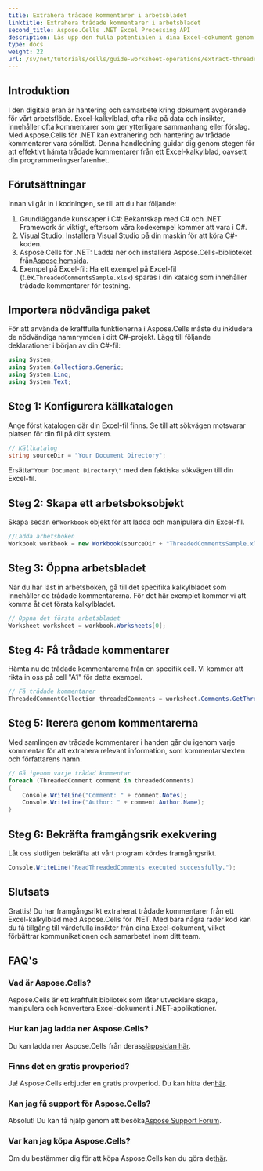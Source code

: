```yaml
---
title: Extrahera trådade kommentarer i arbetsbladet
linktitle: Extrahera trådade kommentarer i arbetsbladet
second_title: Aspose.Cells .NET Excel Processing API
description: Lås upp den fulla potentialen i dina Excel-dokument genom att lära dig hur du effektivt extraherar trådade kommentarer med Aspose.Cells för .NET. Denna omfattande handledning leder dig genom steg-för-steg-instruktioner.
type: docs
weight: 22
url: /sv/net/tutorials/cells/guide-worksheet-operations/extract-threaded-comments/
---
```

## Introduktion

I den digitala eran är hantering och samarbete kring dokument avgörande för vårt arbetsflöde. Excel-kalkylblad, ofta rika på data och insikter, innehåller ofta kommentarer som ger ytterligare sammanhang eller förslag. Med Aspose.Cells för .NET kan extrahering och hantering av trådade kommentarer vara sömlöst. Denna handledning guidar dig genom stegen för att effektivt hämta trådade kommentarer från ett Excel-kalkylblad, oavsett din programmeringserfarenhet. 

## Förutsättningar
Innan vi går in i kodningen, se till att du har följande:

1. Grundläggande kunskaper i C#: Bekantskap med C# och .NET Framework är viktigt, eftersom våra kodexempel kommer att vara i C#.
2. Visual Studio: Installera Visual Studio på din maskin för att köra C#-koden.
3.  Aspose.Cells för .NET: Ladda ner och installera Aspose.Cells-biblioteket från[Aspose hemsida](https://releases.aspose.com/cells/net/).
4.  Exempel på Excel-fil: Ha ett exempel på Excel-fil (t.ex.`ThreadedCommentsSample.xlsx`) sparas i din katalog som innehåller trådade kommentarer för testning.

## Importera nödvändiga paket
För att använda de kraftfulla funktionerna i Aspose.Cells måste du inkludera de nödvändiga namnrymden i ditt C#-projekt. Lägg till följande deklarationer i början av din C#-fil:

```csharp
using System;
using System.Collections.Generic;
using System.Linq;
using System.Text;
```

## Steg 1: Konfigurera källkatalogen
Ange först katalogen där din Excel-fil finns. Se till att sökvägen motsvarar platsen för din fil på ditt system.

```csharp
// Källkatalog
string sourceDir = "Your Document Directory";
```
 Ersätta`"Your Document Directory\"` med den faktiska sökvägen till din Excel-fil.

## Steg 2: Skapa ett arbetsboksobjekt
 Skapa sedan en`Workbook` objekt för att ladda och manipulera din Excel-fil.

```csharp
//Ladda arbetsboken
Workbook workbook = new Workbook(sourceDir + "ThreadedCommentsSample.xlsx");
```

## Steg 3: Öppna arbetsbladet
När du har läst in arbetsboken, gå till det specifika kalkylbladet som innehåller de trådade kommentarerna. För det här exemplet kommer vi att komma åt det första kalkylbladet.

```csharp
// Öppna det första arbetsbladet
Worksheet worksheet = workbook.Worksheets[0];
```

## Steg 4: Få trådade kommentarer
Hämta nu de trådade kommentarerna från en specifik cell. Vi kommer att rikta in oss på cell "A1" för detta exempel.

```csharp
// Få trådade kommentarer
ThreadedCommentCollection threadedComments = worksheet.Comments.GetThreadedComments("A1");
```

## Steg 5: Iterera genom kommentarerna
Med samlingen av trådade kommentarer i handen går du igenom varje kommentar för att extrahera relevant information, som kommentarstexten och författarens namn.

```csharp
// Gå igenom varje trådad kommentar
foreach (ThreadedComment comment in threadedComments)
{
    Console.WriteLine("Comment: " + comment.Notes);
    Console.WriteLine("Author: " + comment.Author.Name);
}
```

## Steg 6: Bekräfta framgångsrik exekvering
Låt oss slutligen bekräfta att vårt program kördes framgångsrikt.

```csharp
Console.WriteLine("ReadThreadedComments executed successfully.");
```

## Slutsats
Grattis! Du har framgångsrikt extraherat trådade kommentarer från ett Excel-kalkylblad med Aspose.Cells för .NET. Med bara några rader kod kan du få tillgång till värdefulla insikter från dina Excel-dokument, vilket förbättrar kommunikationen och samarbetet inom ditt team.

## FAQ's

### Vad är Aspose.Cells?
Aspose.Cells är ett kraftfullt bibliotek som låter utvecklare skapa, manipulera och konvertera Excel-dokument i .NET-applikationer.

### Hur kan jag ladda ner Aspose.Cells?
 Du kan ladda ner Aspose.Cells från deras[släppsidan här](https://releases.aspose.com/cells/net/).

### Finns det en gratis provperiod?
 Ja! Aspose.Cells erbjuder en gratis provperiod. Du kan hitta den[här](https://releases.aspose.com/).

### Kan jag få support för Aspose.Cells?
 Absolut! Du kan få hjälp genom att besöka[Aspose Support Forum](https://forum.aspose.com/c/cells/9).

### Var kan jag köpa Aspose.Cells?
 Om du bestämmer dig för att köpa Aspose.Cells kan du göra det[här](https://purchase.aspose.com/buy).
